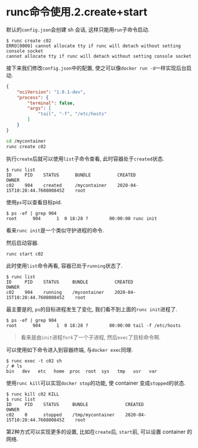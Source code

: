 # runc命令使用.2.create+start

默认的`config.json`会创建 sh 会话, 这样只能用`run`子命令启动.

```
$ runc create c02
ERRO[0000] cannot allocate tty if runc will detach without setting console socket
cannot allocate tty if runc will detach without setting console socket
```

接下来我们修改`config.json`中的配置, 使之可以像`docker run -d`一样实现后台启动.

```json
{
	"ociVersion": "1.0.1-dev",
	"process": {
		"terminal": false,
		"args": [
			"tail", "-f", "/etc/hosts"
		]
	}
}
```

```bash
cd /mycontainer
runc create c02
```

执行`create`后就可以使用`list`子命令查看, 此时容器处于`created`状态.

```log
$ runc list
ID     PID    STATUS      BUNDLE          CREATED                           OWNER
c02    904    created     /mycontainer    2020-04-15T10:28:44.760800845Z    root
```

使用`ps`可以查看目标pid.

```log
$ ps -ef | grep 904
root      904      1  0 18:28 ?        00:00:00 runc init
```

看来`runc init`是一个类似守护进程的命令.

然后启动容器.

```
runc start c02
```

此时使用`list`命令再看, 容器已处于`running`状态了.

```log
$ runc list
ID     PID    STATUS     BUNDLE          CREATED                           OWNER
c02    904    running    /mycontainer    2020-04-15T10:28:44.760800845Z    root
```

最主要是的, `ps`的目标进程发生了变化, 我们看不到上面的`runc init`进程了.

```log
$ ps -ef | grep 904
root      904      1  0 18:28 ?        00:00:00 tail -f /etc/hosts
```

> 看来是由`init`进程`fork`了一个子进程, 然后`exec`了目标命令啊.

可以使用如下命令进入到容器终端, 与`docker exec`同理.

```log
$ runc exec -t c02 sh
/ # ls
bin   dev   etc   home  proc  root  sys   tmp   usr   var
```

使用`runc kill`可以实现`docker stop`的功能, 使 container 变成`stopped`的状态.

```log
$ runc kill c02 KILL
$ runc list
ID     PID    STATUS     BUNDLE              CREATED                           OWNER
c02    0      stopped    /tmp/mycontainer    2020-04-15T10:28:44.760800845Z    root
```

第2种方式可以实现更多的设置, 比如在`create`后, `start`前, 可以设置 container 的网络.
